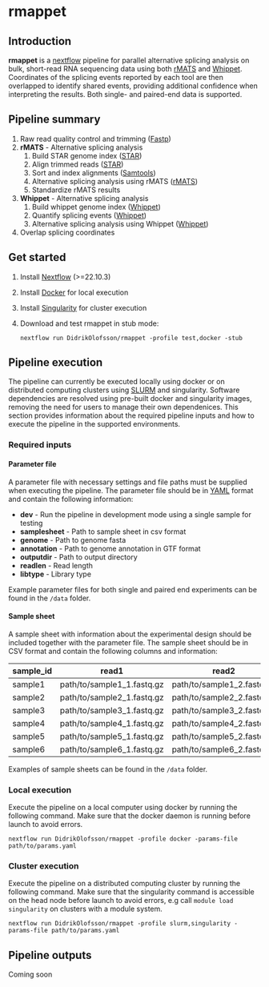 # rmappet

## Introduction

**rmappet** is a [nextflow](https://www.nextflow.io/) pipeline for parallel alternative splicing analysis on bulk, short-read RNA sequencing data using both [rMATS](https://rnaseq-mats.sourceforge.net/) and [Whippet](https://github.com/timbitz/Whippet.jl). Coordinates of the splicing events reported by each tool are then overlapped to identify shared events, providing additional confidence when interpreting the results. Both single- and paired-end data is supported.

## Pipeline summary

1. Raw read quality control and trimming ([Fastp](https://github.com/OpenGene/fastp))
2. **rMATS** - Alternative splicing analysis
   1. Build STAR genome index ([STAR](https://github.com/alexdobin/STAR))
   2. Align trimmed reads ([STAR](https://github.com/alexdobin/STAR))
   3. Sort and index alignments ([Samtools](http://www.htslib.org/))
   4. Alternative splicing analysis using rMATS ([rMATS](http://www.htslib.org/))
   5. Standardize rMATS results
3. **Whippet** - Alternative splicing analysis
   1. Build whippet genome index ([Whippet](https://github.com/timbitz/Whippet.jl))
   2. Quantify splicing events ([Whippet](https://github.com/timbitz/Whippet.jl))
   3. Alternative splicing analysis using Whippet ([Whippet](https://github.com/timbitz/Whippet.jl))
4. Overlap splicing coordinates

## Get started

1. Install [Nextflow](https://www.nextflow.io/) (>=22.10.3)
2. Install [Docker](https://www.docker.com/) for local execution
3. Install [Singularity](https://sylabs.io/) for cluster execution
4. Download and test rmappet in stub mode:

   ```
   nextflow run DidrikOlofsson/rmappet -profile test,docker -stub
   ```

## Pipeline execution

The pipeline can currently be executed locally using docker or on distributed computing clusters using [SLURM](https://slurm.schedmd.com/) and singularity. Software dependencies are resolved using pre-built docker and singularity images, removing the need for users to manage their own dependenices. This section provides information about the required pipeline inputs and how to execute the pipeline in the supported environments.

### Required inputs

#### Parameter file

A parameter file with necessary settings and file paths must be supplied when executing the pipeline. The parameter file should be in [YAML](https://www.cloudbees.com/blog/yaml-tutorial-everything-you-need-get-started) format and contain the following information:

- **dev** - Run the pipeline in development mode using a single sample for testing
- **samplesheet** - Path to sample sheet in csv format
- **genome** - Path to genome fasta
- **annotation** - Path to genome annotation in GTF format
- **outputdir** - Path to output directory
- **readlen** - Read length
- **libtype** - Library type

Example parameter files for both single and paired end experiments can be found in the `/data` folder.

#### Sample sheet

A sample sheet with information about the experimental design should be included together with the parameter file. The sample sheet should be in CSV format and contain the following columns and information:

| sample_id | read1                      | read2                      | condition   |
| --------- | -------------------------- | -------------------------- | ----------- |
| sample1   | path/to/sample1_1.fastq.gz | path/to/sample1_2.fastq.gz | condition_a |
| sample2   | path/to/sample2_1.fastq.gz | path/to/sample2_2.fastq.gz | condition_a |
| sample3   | path/to/sample3_1.fastq.gz | path/to/sample3_2.fastq.gz | condition_a |
| sample4   | path/to/sample4_1.fastq.gz | path/to/sample4_2.fastq.gz | condition_b |
| sample5   | path/to/sample5_1.fastq.gz | path/to/sample5_2.fastq.gz | condition_b |
| sample6   | path/to/sample6_1.fastq.gz | path/to/sample6_2.fastq.gz | condition_b |

Examples of sample sheets can be found in the `/data` folder.

### Local execution

Execute the pipeline on a local computer using docker by running the following command. Make sure that the docker daemon is running before launch to avoid errors.

```
nextflow run DidrikOlofsson/rmappet -profile docker -params-file path/to/params.yaml
```

### Cluster execution

Execute the pipeline on a distributed computing cluster by running the following command. Make sure that the singularity command is accessible on the head node before launch to avoid errors, e.g call `module load singularity` on clusters with a module system.

```
nextflow run DidrikOlofsson/rmappet -profile slurm,singularity -params-file path/to/params.yaml
```

## Pipeline outputs

Coming soon
